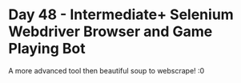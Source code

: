 # Day 48 - Intermediate+ Selenium Webdriver Browser and Game Playing Bot

A more advanced tool then beautiful soup to webscrape! :0
